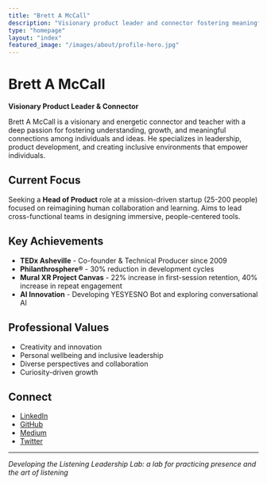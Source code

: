 ```yaml
---
title: "Brett A McCall"
description: "Visionary product leader and connector fostering meaningful collaboration and growth"
type: "homepage"
layout: "index"
featured_image: "/images/about/profile-hero.jpg"
---
```


# Brett A McCall

**Visionary Product Leader & Connector**

Brett A McCall is a visionary and energetic connector and teacher with a deep passion for fostering understanding, growth, and meaningful connections among individuals and ideas. He specializes in leadership, product development, and creating inclusive environments that empower individuals.

## Current Focus

Seeking a **Head of Product** role at a mission-driven startup (25-200 people) focused on reimagining human collaboration and learning. Aims to lead cross-functional teams in designing immersive, people-centered tools.

## Key Achievements

- **TEDx Asheville** - Co-founder & Technical Producer since 2009
- **Philanthrosphere®** - 30% reduction in development cycles
- **Mural XR Project Canvas** - 22% increase in first-session retention, 40% increase in repeat engagement
- **AI Innovation** - Developing YESYESNO Bot and exploring conversational AI

## Professional Values

- Creativity and innovation
- Personal wellbeing and inclusive leadership
- Diverse perspectives and collaboration
- Curiosity-driven growth

## Connect

- [LinkedIn](https://linkedin.com/in/brettamccall)
- [GitHub](https://github.com/brettamccall)
- [Medium](https://medium.com/@brettamccall)
- [Twitter](https://twitter.com/brettamccall)

---

*Developing the Listening Leadership Lab: a lab for practicing presence and the art of listening*